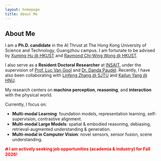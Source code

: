 ```yaml
---
layout: homepage
title: About Me
---
```


## About Me

I am a **Ph.D. candidate** in the AI Thrust at The Hong Kong University of Science and Technology, Guangzhou campus. I am fortunate to be advised by [Xuming Hu @ HKUST](https://xuminghu.github.io/) and [Raymond Chi-Wing Wong @ HKUST](https://www.cse.ust.hk/~raywong/). 

I also serve as a **Resident Doctoral Researcher** at [INSAIT](https://insait.ai/), under the supervision of [Prof. Luc Van Gool](https://insait.ai/prof-luc-van-gool/) and [Dr. Danda Paudel](https://insait.ai/dr-danda-paudel/). Recently, I have also been collaborating with [Linfeng Zhang @ SJTU](http://www.zhanglinfeng.tech/) and [Kailun Yang @ HNU](https://www.yangkailun.com/).

My research centers on **machine perception**, **reasoning**, and **interaction** with the physical world.

Currently, I focus on:

- **Multi-modal Learning**: foundation models, representation learning, self-supervision, contrastive alignment.
- **Multi-modal Large Models**: spatial & embodied reasoning, debiasing, retrieval-augmented understanding & generation.
- **Multi-modal in Computer Vision**: novel sensors, sensor fusion, scene understanding.

<span style="color:red; font-weight:bold">🔥 I am actively seeking job opportunities (academia & industry) for Fall 2026!</span>
